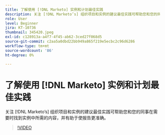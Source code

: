 ```yaml
---
title: 了解使用 [!DNL Marketo] 实例和计划最佳实践
description: 关注 [!DNL Marketo’s] 组织项目和实例的建议最佳实践可帮助您和您的同事在需要时找到实例中所需的内容，并有助于使报告更准确。
role: User
level: Beginner
jira: KT-10736
thumbnail: 345420.jpeg
exl-id: c128913a-a4f7-4f45-ab62-3ced27f068d5
source-git-commit: c2aa5a0dbd22bb949a865f219e5ecbc2c96d6286
workflow-type: tm+mt
source-wordcount: '86'
ht-degree: 0%

---
```


# 了解使用 [!DNL Marketo] 实例和计划最佳实践

关注 [!DNL Marketo’s] 组织项目和实例的建议最佳实践可帮助您和您的同事在需要时找到实例中所需的内容，并有助于使报告更准确。

>[!VIDEO](https://video.tv.adobe.com/v/345420/?quality=12&learn=on)

